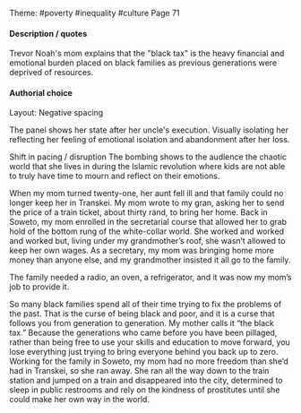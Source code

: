 Theme: #poverty #inequality #culture
Page 71
#### Description / quotes
Trevor Noah's mom explains that the "black tax" is the heavy financial and emotional burden placed on black families as previous generations were deprived of resources.


#### Authorial choice
Layout: Negative spacing

The panel shows her state after her uncle's execution. Visually isolating her reflecting her feeling of emotional isolation and abandonment after her loss. 

Shift in pacing / disruption 
The bombing shows to the audience  the chaotic world that she lives in during the Islamic revolution where kids are not able to truly have time to mourn and reflect on their emotions.  


When my mom turned twenty-one, her aunt fell ill and that family could no longer keep her in Transkei. My mom wrote to my gran, asking her to send the price of a train ticket, about thirty rand, to bring her home. Back in Soweto, my mom enrolled in the secretarial course that allowed her to grab hold of the bottom rung of the white-collar world. She worked and worked and worked but, living under my grandmother’s roof, she wasn’t allowed to keep her own wages. As a secretary, my mom was bringing home more money than anyone else, and my grandmother insisted it all go to the family.

The family needed a radio, an oven, a refrigerator, and it was now my mom’s job to provide it.

So many black families spend all of their time trying to fix the problems of the past. That is the curse of being black and poor, and it is a curse that follows you from generation to generation. My mother calls it “the black tax.” Because the generations who came before you have been pillaged, rather than being free to use your skills and education to move forward, you lose everything just trying to bring everyone behind you back up to zero. Working for the family in Soweto, my mom had no more freedom than she’d had in Transkei, so she ran away. She ran all the way down to the train station and jumped on a train and disappeared into the city, determined to sleep in public restrooms and rely on the kindness of prostitutes until she could make her own way in the world.